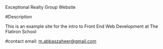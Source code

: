 Exceptional Realty Group Website

#Description

This is an example site for the intro to Front End Web Development at The Flatiron School

#contact 
email: m.abbaszaheer@gmail.com